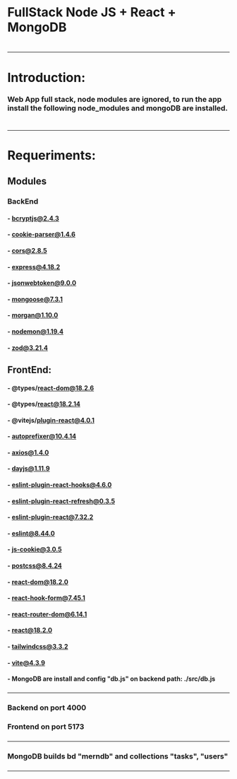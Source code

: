 # FullStack Node JS + React + MongoDB
#
-------------------------------------------------------------------------------------------------------------------------------------------
#  Introduction:
###  Web App full stack, node modules are ignored, to run the app install the following node_modules and mongoDB are installed.
#
-------------------------------------------------------------------------------------------------------------------------------------------
###
# Requeriments:
###
## Modules
###    BackEnd
####        - bcryptjs@2.4.3
####        - cookie-parser@1.4.6
####        - cors@2.8.5
####        - express@4.18.2
####        - jsonwebtoken@9.0.0
####        - mongoose@7.3.1
####        - morgan@1.10.0
####        - nodemon@1.19.4
####        - zod@3.21.4
###
##    FrontEnd:
####        - @types/react-dom@18.2.6
####        - @types/react@18.2.14
####        - @vitejs/plugin-react@4.0.1
####        - autoprefixer@10.4.14
####        - axios@1.4.0
####        - dayjs@1.11.9
####        - eslint-plugin-react-hooks@4.6.0
####        - eslint-plugin-react-refresh@0.3.5
####        - eslint-plugin-react@7.32.2
####        - eslint@8.44.0
####        - js-cookie@3.0.5
####        - postcss@8.4.24
####        - react-dom@18.2.0
####        - react-hook-form@7.45.1
####        - react-router-dom@6.14.1
####        - react@18.2.0
####        - tailwindcss@3.3.2
####        - vite@4.3.9
####
####  - MongoDB are install and config "db.js" on backend path: ./src/db.js
###
-------------------------------------------------------------------------------------------------------------------------------------------
###  
###  Backend on port 4000
###  Frontend on port 5173
###
-------------------------------------------------------------------------------------------------------------------------------------------
###
### MongoDB builds bd "merndb" and collections "tasks", "users"
###
-------------------------------------------------------------------------------------------------------------------------------------------
  
